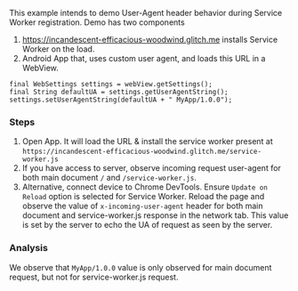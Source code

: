 This example intends to demo User-Agent header behavior during Service Worker registration. Demo has two components
1. https://incandescent-efficacious-woodwind.glitch.me installs Service Worker on the load.
2. Android App that, uses custom user agent, and loads this URL in a WebView.

```
final WebSettings settings = webView.getSettings();
final String defaultUA = settings.getUserAgentString();
settings.setUserAgentString(defaultUA + " MyApp/1.0.0");
```

### Steps
1. Open App. It will load the URL & install the service worker present at `https://incandescent-efficacious-woodwind.glitch.me/service-worker.js`
2. If you have access to server, observe incoming request user-agent for both main document `/` and `/service-worker.js`.
3. Alternative, connect device to Chrome DevTools. Ensure `Update on Reload` option is selected for Service Worker. Reload the page and observe the value of `x-incoming-user-agent` header for both main document and service-worker.js response in the network tab. This value is set by the server to echo the UA of request as seen by the server.

### Analysis
We observe that `MyApp/1.0.0` value is only observed for main document request, but not for service-worker.js request.